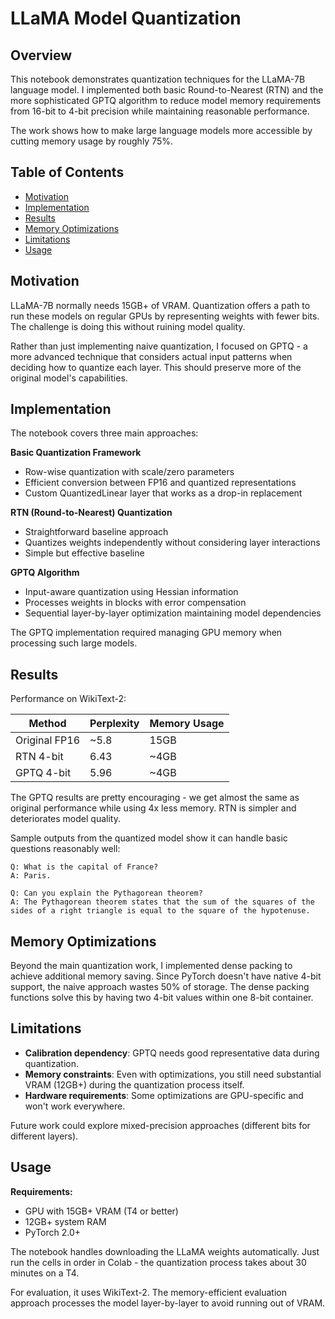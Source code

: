 # LLaMA Model Quantization

## Overview

This notebook demonstrates quantization techniques for the LLaMA-7B language model. I implemented both basic Round-to-Nearest (RTN) and the more sophisticated GPTQ algorithm to reduce model memory requirements from 16-bit to 4-bit precision while maintaining reasonable performance.

The work shows how to make large language models more accessible by cutting memory usage by roughly 75%.

## Table of Contents

- [Motivation](#motivation)
- [Implementation](#implementation) 
- [Results](#results)
- [Memory Optimizations](#memory-optimizations)
- [Limitations](#limitations)
- [Usage](#usage)

## Motivation

LLaMA-7B normally needs 15GB+ of VRAM. Quantization offers a path to run these models on regular GPUs by representing weights with fewer bits. The challenge is doing this without ruining model quality.

Rather than just implementing naive quantization, I focused on GPTQ - a more advanced technique that considers actual input patterns when deciding how to quantize each layer. This should preserve more of the original model's capabilities.

## Implementation

The notebook covers three main approaches:

**Basic Quantization Framework**
- Row-wise quantization with scale/zero parameters
- Efficient conversion between FP16 and quantized representations
- Custom QuantizedLinear layer that works as a drop-in replacement

**RTN (Round-to-Nearest) Quantization**  
- Straightforward baseline approach
- Quantizes weights independently without considering layer interactions
- Simple but effective baseline

**GPTQ Algorithm**
- Input-aware quantization using Hessian information
- Processes weights in blocks with error compensation
- Sequential layer-by-layer optimization maintaining model dependencies

The GPTQ implementation required managing GPU memory when processing such large models.

## Results

Performance on WikiText-2:

| Method | Perplexity | Memory Usage |
|--------|------------|--------------|
| Original FP16 | ~5.8 | 15GB |
| RTN 4-bit | 6.43 | ~4GB |
| GPTQ 4-bit | 5.96 | ~4GB |

The GPTQ results are pretty encouraging - we get almost the same as original performance while using 4x less memory. RTN is simpler and deteriorates model quality.

Sample outputs from the quantized model show it can handle basic questions reasonably well:

```
Q: What is the capital of France?
A: Paris.

Q: Can you explain the Pythagorean theorem?  
A: The Pythagorean theorem states that the sum of the squares of the sides of a right triangle is equal to the square of the hypotenuse.
```

## Memory Optimizations

Beyond the main quantization work, I implemented dense packing to achieve additional memory saving. Since PyTorch doesn't have native 4-bit support, the naive approach wastes 50% of storage. The dense packing functions solve this by having two 4-bit values within one 8-bit container.


## Limitations


- **Calibration dependency**: GPTQ needs good representative data during quantization.
- **Memory constraints**: Even with optimizations, you still need substantial VRAM (12GB+) during the quantization process itself.
- **Hardware requirements**: Some optimizations are GPU-specific and won't work everywhere.

Future work could explore mixed-precision approaches (different bits for different layers).

## Usage

**Requirements:**
- GPU with 15GB+ VRAM (T4 or better)
- 12GB+ system RAM
- PyTorch 2.0+

The notebook handles downloading the LLaMA weights automatically. Just run the cells in order in Colab - the quantization process takes about 30 minutes on a T4.

For evaluation, it uses WikiText-2. The memory-efficient evaluation approach processes the model layer-by-layer to avoid running out of VRAM.
